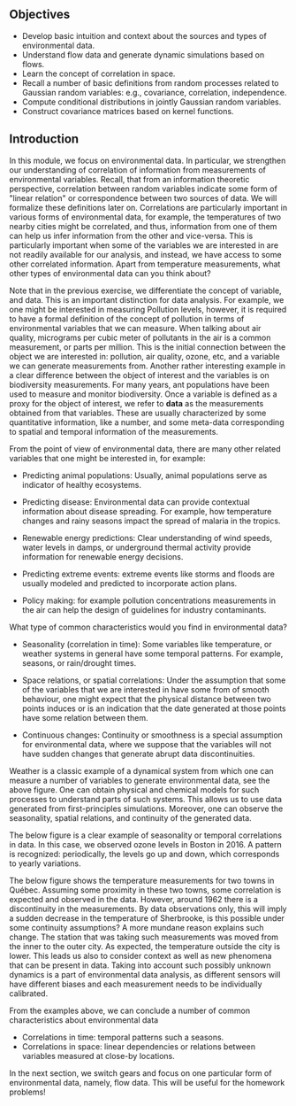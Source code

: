 ## Objectives

- Develop basic intuition and context about the sources and types of environmental data.
- Understand flow data and generate dynamic simulations based on flows.
- Learn the concept of correlation in space.
- Recall a number of basic definitions from random processes related to Gaussian random variables: e.g., covariance, correlation, independence.
- Compute conditional distributions in jointly Gaussian random variables.
- Construct covariance matrices based on kernel functions.

## Introduction
In this module, we focus on environmental data. In particular, we strengthen our understanding of correlation of information from measurements of environmental variables. Recall, that from an information theoretic perspective, correlation between random variables indicate some form of "linear relation" or correspondence between two sources of data. We will formalize these definitions later on. Correlations are particularly important in various forms of environmental data, for example, the temperatures of two nearby cities might be correlated, and thus, information from one of them can help us infer information from the other and vice-versa. This is particularly important when some of the variables we are interested in are not readily available for our analysis, and instead, we have access to some other correlated information. Apart from temperature measurements, what other types of environmental data can you think about?

Note that in the previous exercise, we differentiate the concept of variable, and data. This is an important distinction for data analysis. For example, we one might be interested in measuring Pollution levels, however, it is required to have a formal definition of the concept of pollution in terms of environmental variables that we can measure. When talking about air quality, micrograms per cubic meter of pollutants in the air is a common measurement, or parts per million. This is the initial connection between the object we are interested in: pollution, air quality, ozone, etc, and a variable we can generate measurements from. Another rather interesting example in a clear difference between the object of interest and the variables is on biodiversity measurements. For many years, ant populations have been used to measure and monitor biodiversity. Once a variable is defined as a proxy for the object of interest, we refer to **data** as the measurements obtained from that variables. These are usually characterized by some quantitative information, like a number, and some meta-data corresponding to spatial and temporal information of the measurements.

From the point of view of environmental data, there are many other related variables that one might be interested in, for example:

- Predicting animal populations: Usually, animal populations serve as indicator of healthy ecosystems.

- Predicting disease: Environmental data can provide contextual information about disease spreading. For example, how temperature changes and rainy seasons impact the spread of malaria in the tropics.

- Renewable energy predictions: Clear understanding of wind speeds, water levels in damps, or underground thermal activity provide information for renewable energy decisions.

- Predicting extreme events: extreme events like storms and floods are usually modeled and predicted to incorporate action plans.

- Policy making: for example pollution concentrations measurements in the air can help the design of guidelines for industry contaminants.

What type of common characteristics would you find in environmental data?

- Seasonality (correlation in time): Some variables like temperature, or weather systems in general have some temporal patterns. For example, seasons, or rain/drought times.

- Space relations, or spatial correlations: Under the assumption that some of the variables that we are interested in have some from of smooth behaviour, one might expect that the physical distance between two points induces or is an indication that the date generated at those points have some relation between them.

- Continuous changes: Continuity or smoothness is a special assumption for environmental data, where we suppose that the variables will not have sudden changes that generate abrupt data discontinuities.

Weather is a classic example of a dynamical system from which one can measure a number of variables to generate environmental data, see the above figure. One can obtain physical and chemical models for such processes to understand parts of such systems. This allows us to use data generated from first-principles simulations. Moreover, one can observe the seasonality, spatial relations, and continuity of the generated data.

The below figure is a clear example of seasonality or temporal correlations in data. In this case, we observed ozone levels in Boston in 2016. A pattern is recognized: periodically, the levels go up and down, which corresponds to yearly variations.


The below figure shows the temperature measurements for two towns in Québec. Assuming some proximity in these two towns, some correlation is expected and observed in the data. However, around 1962 there is a discontinuity in the measurements. By data observations only, this will imply a sudden decrease in the temperature of Sherbrooke, is this possible under some continuity assumptions? A more mundane reason explains such change. The station that was taking such measurements was moved from the inner to the outer city. As expected, the temperature outside the city is lower. This leads us also to consider context as well as new phenomena that can be present in data. Taking into account such possibly unknown dynamics is a part of environmental data analysis, as different sensors will have different biases and each measurement needs to be individually calibrated.

From the examples above, we can conclude a number of common characteristics about environmental data

- Correlations in time: temporal patterns such a seasons.
- Correlations in space: linear dependencies or relations between variables measured at close-by locations.

In the next section, we switch gears and focus on one particular form of environmental data, namely, flow data. This will be useful for the homework problems!



